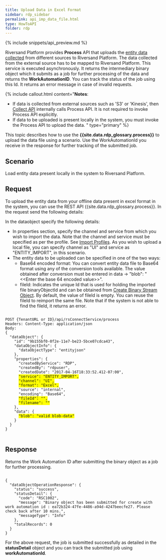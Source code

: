 ```yaml
---
title: Upload Data in Excel Format
sidebar: rdp_sidebar
permalink: api_imp_data_file.html
type: HowToAPI
folder: rdp
---
```


{% include snippets/api_preview.md %}

Riversand Platform provides **Process** API that uploads the [entity data collected](api_imp_collect_data.html) from different sources to Riversand Platform. The data collected from the external source has to be mapped to Riversand Platform. This service is executed asynchronously. It returns the intermediary binary object which it submits as a job for further processing of the data and returns the **WorkAutomationID**. You can track the status of the job using this Id. It returns an error message in case of invalid requests. 

{% include callout.html content="**Notes**: 
* If data is collected from external sources such as 'S3' or 'Kinesis', then [Collect API](api_imp_collect_data.html) internally calls Process API. It is not required to invoke Process API explicitly.
* If data to be uploaded is present locally in the system, you must invoke the Process API to upload the data.
" type="primary" %}

This topic describes how to use the **{{site.data.rdp_glossary.process}}** to upload the data file using a scenario. Use the WorkAutomationId you receive in the response for further tracking of the submitted job.

## Scenario

Load entity data present locally in the system to Riversand Platform.

## Request

To upload the entity data from your offline data present in excel format in the system, you can use the REST API {{site.data.rdp_glossary.process}}. In the request send the following details:

In the dataobject specify the following details:

* In properties section, specify the channel and service from which you wish to import the data. Note that the channel and service must be specified as per the profile. See [Import Profiles](api_create_imp_profile_config.html). As you wish to upload a local file, you can specify channel as "UI" and service as "ENTITY_IMPORT", in this scenario.
* The entity data to be uploaded can be specified in one of the two ways:
  * Base64 encoded format: You can convert entity data file to Base64 format using any of the conversion tools available. The value obtained after conversion must be entered in data -> "blob": "<<Enter the base 64 encoded value>>".
  * fileId: Indicates the unique Id that is used for holding the imported file binaryObjectId and can be obtained from [Create Binary Stream Object](api_create_binary_stream_object.html). By default, the value of fileId is empty. You can reuse the fileId to reimport the same file. Note that if the system is not able to find the fileId, it returns an error. 

<pre>
<code>
POST {TenantURL or ID}/api/rsConnectService/process 
Headers: Content-Type: application/json
Body:
{
  "dataObject": {
    "id": "9b155bf0-0f2e-11e7-be23-5bce07cdca43",
    "dataObjectInfo": {
      "dataObjectType": "entityjson"
    },
    "properties": {
      "createdByService": "RDP",
      "createdBy": "rdpuser",
      "createdDate": "2017-04-16T18:33:52.412-07:00",
      <span style="background-color: #FFFF00">"service": "ENTITY_IMPORT",</span>
      <span style="background-color: #FFFF00">"channel": "UI",</span>
      <span style="background-color: #FFFF00">"format": "Excel",</span>
      "source": "internal",
      "encoding": "Base64",
      <span style="background-color: #FFFF00">"fileId": "",</span>
      <span style="background-color: #FFFF00">"filename": ""</span>
    },
    "data": {
      <span style="background-color: #FFFF00">"blob": "valid blob-data"</span>
    }
  }
}
</code>
</pre>

## Response
Returns the Work Automation ID after submitting the binary object as a job for further processing.

<pre><code>
{
  "dataObjectOperationResponse": {
    "status": "success",
    "statusDetail": {
      "code": "RSC1002",
      "message": "Binary object has been submitted for create with work automation id : ea72b324-47fe-4486-a94d-4247beecfe27. Please check back after 10 mins.",
      "messageType": "Info"
    },
    "totalRecords": 0
  }
}
</code></pre>

For the above request, the job is submitted successfully as detailed in the **statusDetail** object and you can track the submitted job using **workAutomationId**. 
